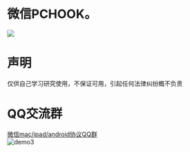 # 微信PCHOOK。
![](https://github.com/weixinbao/WeChatPcHook/blob/master/pchook.png) <br/>

# 声明
仅供自己学习研究使用，不保证可用，引起任何法律纠纷概不负责

# QQ交流群
<a target="_blank" href="//shang.qq.com/wpa/qunwpa?idkey=c8ba88cf98ceff400b56732220c3b60fdf714b2f79852c854a3d11644b6a10a0">微信mac/ipad/android协议QQ群</a><br/>
![demo3](https://github.com/weixinbao/WeChatXY/blob/master/QQ.png) <br/>
